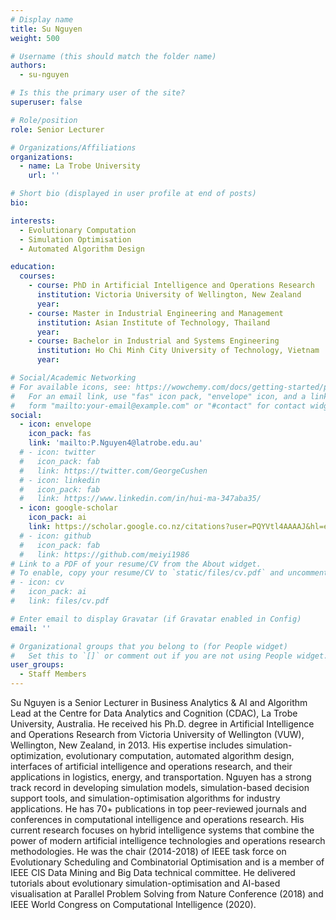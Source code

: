```yaml
---
# Display name
title: Su Nguyen
weight: 500

# Username (this should match the folder name)
authors:
  - su-nguyen

# Is this the primary user of the site?
superuser: false

# Role/position
role: Senior Lecturer

# Organizations/Affiliations
organizations:
  - name: La Trobe University
    url: ''

# Short bio (displayed in user profile at end of posts)
bio: 

interests:
  - Evolutionary Computation
  - Simulation Optimisation
  - Automated Algorithm Design

education:
  courses:
    - course: PhD in Artificial Intelligence and Operations Research
      institution: Victoria University of Wellington, New Zealand
      year: 
    - course: Master in Industrial Engineering and Management
      institution: Asian Institute of Technology, Thailand
      year: 
    - course: Bachelor in Industrial and Systems Engineering
      institution: Ho Chi Minh City University of Technology, Vietnam
      year: 

# Social/Academic Networking
# For available icons, see: https://wowchemy.com/docs/getting-started/page-builder/#icons
#   For an email link, use "fas" icon pack, "envelope" icon, and a link in the
#   form "mailto:your-email@example.com" or "#contact" for contact widget.
social:
  - icon: envelope
    icon_pack: fas
    link: 'mailto:P.Nguyen4@latrobe.edu.au'
  # - icon: twitter
  #   icon_pack: fab
  #   link: https://twitter.com/GeorgeCushen
  # - icon: linkedin
  #   icon_pack: fab
  #   link: https://www.linkedin.com/in/hui-ma-347aba35/
  - icon: google-scholar
    icon_pack: ai
    link: https://scholar.google.co.nz/citations?user=PQYVtl4AAAAJ&hl=en
  # - icon: github
  #   icon_pack: fab
  #   link: https://github.com/meiyi1986
# Link to a PDF of your resume/CV from the About widget.
# To enable, copy your resume/CV to `static/files/cv.pdf` and uncomment the lines below.
# - icon: cv
#   icon_pack: ai
#   link: files/cv.pdf

# Enter email to display Gravatar (if Gravatar enabled in Config)
email: ''

# Organizational groups that you belong to (for People widget)
#   Set this to `[]` or comment out if you are not using People widget.
user_groups:
  - Staff Members
---
```


Su Nguyen is a Senior Lecturer in Business Analytics & AI and Algorithm Lead at the Centre for Data Analytics and Cognition (CDAC), La Trobe University, Australia. He received his Ph.D. degree in Artificial Intelligence and Operations Research from Victoria University of Wellington (VUW), Wellington, New Zealand, in 2013. His expertise includes simulation-optimization, evolutionary computation, automated algorithm design, interfaces of artificial intelligence and operations research, and their applications in logistics, energy, and transportation. Nguyen has a strong track record in developing simulation models, simulation-based decision support tools, and simulation-optimisation algorithms for industry applications. He has 70+ publications in top peer-reviewed journals and conferences in computational intelligence and operations research. His current research focuses on hybrid intelligence systems that combine the power of modern artificial intelligence technologies and operations research methodologies. He was the chair (2014-2018) of IEEE task force on Evolutionary Scheduling and Combinatorial Optimisation and is a member of IEEE CIS Data Mining and Big Data technical committee. He delivered tutorials about evolutionary simulation-optimisation and AI-based visualisation at Parallel Problem Solving from Nature Conference (2018) and IEEE World Congress on Computational Intelligence (2020).

